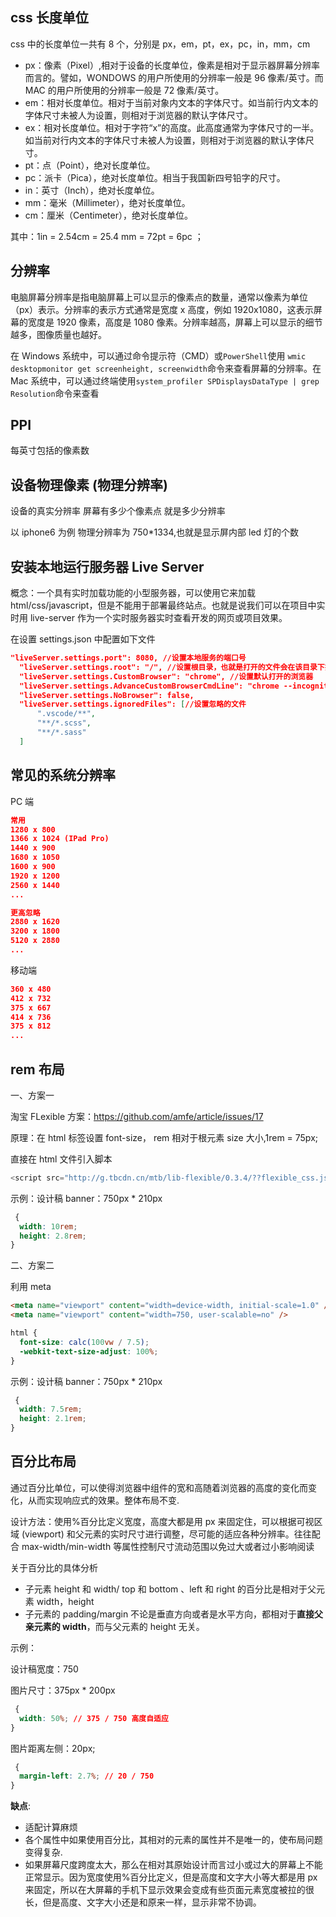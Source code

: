 ## css 长度单位

css 中的长度单位一共有 8 个，分别是 px，em，pt，ex，pc，in，mm，cm

- px：像素（Pixel）,相对于设备的长度单位，像素是相对于显示器屏幕分辨率而言的。譬如，WONDOWS 的用户所使用的分辨率一般是 96 像素/英寸。而 MAC 的用户所使用的分辨率一般是 72 像素/英寸。
- em：相对长度单位。相对于当前对象内文本的字体尺寸。如当前行内文本的字体尺寸未被人为设置，则相对于浏览器的默认字体尺寸。
- ex：相对长度单位。相对于字符“x”的高度。此高度通常为字体尺寸的一半。如当前对行内文本的字体尺寸未被人为设置，则相对于浏览器的默认字体尺寸。
- pt：点（Point），绝对长度单位。
- pc：派卡（Pica），绝对长度单位。相当于我国新四号铅字的尺寸。
- in：英寸（Inch），绝对长度单位。
- mm：毫米（Millimeter），绝对长度单位。
- cm：厘米（Centimeter），绝对长度单位。

其中：1in = 2.54cm = 25.4 mm = 72pt = 6pc ；

## 分辨率

电脑屏幕分辨率是指电脑屏幕上可以显示的像素点的数量，通常以像素为单位（px）表示。分辨率的表示方式通常是宽度 x 高度，例如 1920x1080，这表示屏幕的宽度是 1920 像素，高度是 1080 像素。分辨率越高，屏幕上可以显示的细节越多，图像质量也越好。

在 Windows 系统中，可以通过命令提示符（CMD）或`PowerShell`使用 `wmic desktopmonitor get screenheight, screenwidth`命令来查看屏幕的分辨率。在 Mac 系统中，可以通过终端使用`system_profiler SPDisplaysDataType | grep Resolution`命令来查看

## PPI

每英寸包括的像素数

## 设备物理像素 (物理分辨率)

设备的真实分辨率 屏幕有多少个像素点 就是多少分辨率

以 iphone6 为例 物理分辨率为 750\*1334,也就是显示屏内部 led 灯的个数

## 安装本地运行服务器 Live Server

概念：一个具有实时加载功能的小型服务器，可以使用它来加载 html/css/javascript，但是不能用于部署最终站点。也就是说我们可以在项目中实时用 live-server 作为一个实时服务器实时查看开发的网页或项目效果。

在设置 settings.json 中配置如下文件

```json
"liveServer.settings.port": 8080, //设置本地服务的端口号
  "liveServer.settings.root": "/", //设置根目录，也就是打开的文件会在该目录下找
  "liveServer.settings.CustomBrowser": "chrome", //设置默认打开的浏览器
  "liveServer.settings.AdvanceCustomBrowserCmdLine": "chrome --incognito --remote-debugging-port=9222",
  "liveServer.settings.NoBrowser": false,
  "liveServer.settings.ignoredFiles": [//设置忽略的文件
      ".vscode/**",
      "**/*.scss",
      "**/*.sass"
  ]
```

## 常见的系统分辨率

PC 端

```json
常用
1280 x 800
1366 x 1024 (IPad Pro)
1440 x 900
1680 x 1050
1600 x 900
1920 x 1200
2560 x 1440
...

更高忽略
2880 x 1620
3200 x 1800
5120 x 2880
...
```

移动端

```json
360 x 480
412 x 732
375 x 667
414 x 736
375 x 812
...
```

## rem 布局

一、方案一

淘宝 FLexible 方案：<https://github.com/amfe/article/issues/17>

原理：在 html 标签设置 font-size， rem 相对于根元素 size 大小,1rem = 75px;

直接在 html 文件引入脚本

```javascript
<script src="http://g.tbcdn.cn/mtb/lib-flexible/0.3.4/??flexible_css.js,flexible.js"></script>
```

示例：设计稿 banner：750px \* 210px

```css
 {
  width: 10rem;
  height: 2.8rem;
}
```

二、方案二

利用 meta

```html
<meta name="viewport" content="width=device-width, initial-scale=1.0" />
<meta name="viewport" content="width=750, user-scalable=no" />
```

```css
html {
  font-size: calc(100vw / 7.5);
  -webkit-text-size-adjust: 100%;
}
```

示例：设计稿 banner：750px \* 210px

```css
 {
  width: 7.5rem;
  height: 2.1rem;
}
```

## 百分比布局

通过百分比单位，可以使得浏览器中组件的宽和高随着浏览器的高度的变化而变化，从而实现响应式的效果。整体布局不变.

设计方法：使用%百分比定义宽度，高度大都是用 px 来固定住，可以根据可视区域 (viewport) 和父元素的实时尺寸进行调整，尽可能的适应各种分辨率。往往配合 max-width/min-width 等属性控制尺寸流动范围以免过大或者过小影响阅读

关于百分比的具体分析

- 子元素 height 和 width/ top 和 bottom 、left 和 right 的百分比是相对于父元素 width，height
- 子元素的 padding/margin 不论是垂直方向或者是水平方向，都相对于**直接父亲元素的 width**，而与父元素的 height 无关。

示例：

设计稿宽度：750

图片尺寸：375px \* 200px

```css
 {
  width: 50%; // 375 / 750 高度自适应
}
```

图片距离左侧：20px;

```css
 {
  margin-left: 2.7%; // 20 / 750
}
```

**缺点**:

- 适配计算麻烦
- 各个属性中如果使用百分比，其相对的元素的属性并不是唯一的，使布局问题变得复杂.
- 如果屏幕尺度跨度太大，那么在相对其原始设计而言过小或过大的屏幕上不能正常显示。因为宽度使用%百分比定义，但是高度和文字大小等大都是用 px 来固定，所以在大屏幕的手机下显示效果会变成有些页面元素宽度被拉的很长，但是高度、文字大小还是和原来一样，显示非常不协调。
